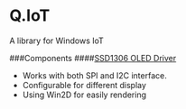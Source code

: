 # Q.IoT
A library for Windows IoT

###Components
####[SSD1306 OLED Driver](https://github.com/q-life/Q.IoT/tree/master/Devices.Display/Display/SSD1603)
- Works with both SPI and I2C interface.
- Configurable for different display
- Using Win2D for easily rendering
